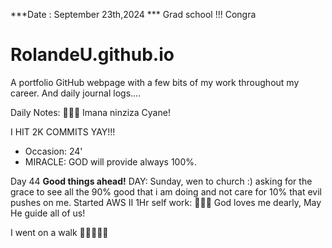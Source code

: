 ***Date : September 23th,2024 *** Grad school !!! Congra
# RolandeU.github.io

A portfolio GitHub webpage with a few bits of my work throughout my career. And daily journal logs....

Daily Notes:
💚🙏🏾 Imana ninziza Cyane! 

I HIT 2K COMMITS YAY!!!

- Occasion: 24'
- MIRACLE: GOD will provide always 100%.

Day 44 **Good things ahead!** 
DAY: Sunday, wen to church :) asking for the grace to see all the 90% good that i am doing and not care for 10% that evil pushes on me.
Started AWS II
1Hr self work: 💚💚💚
God loves me dearly, May He guide all of  us!

I went on a walk 💚💚💚💚💚

